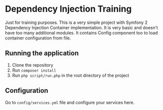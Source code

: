 # Dependency Injection Training

Just for training purposes. This is a very simple project with Symfony 2 Dependency Injection Container implementation. It is very basic and doesn't have too many additional modules. It contains Config component too to load container configuration from file.

## Running the application 

1. Clone the repository
2. Run ```composer install```
3. Run ```php script/run.php``` in the root directory of the project

## Configuration

Go to ```config/services.yml``` file and configure your services here.
